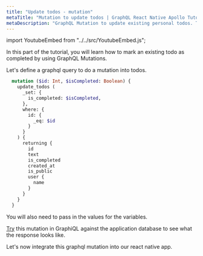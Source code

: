 ```yaml
---
title: "Update todos - mutation"
metaTitle: "Mutation to update todos | GraphQL React Native Apollo Tutorial"
metaDescription: "GraphQL Mutation to update existing personal todos. Try the mutation in GraphiQL, passing the Authorization token to mark a todo as completed"
---
```


import YoutubeEmbed from "../../src/YoutubeEmbed.js";

<YoutubeEmbed link="https://www.youtube.com/embed/HBSJZ3OkrgU" />

In this part of the tutorial, you will learn how to mark an existing todo as completed by using GraphQL Mutations.

Let's define a graphql query to do a mutation into todos.

```graphql
  mutation ($id: Int, $isCompleted: Boolean) {
    update_todos (
      _set: {
        is_completed: $isCompleted,
      },
      where: {
        id: {
          _eq: $id
        }
      }
    ) {
      returning {
        id
        text
        is_completed
        created_at
        is_public
        user {
          name
        }
      }
    }
  }
```

You will also need to pass in the values for the variables.

[Try](https://learn.hasura.io/graphql/graphiql?tutorial=react-native) this mutation in GraphiQL against the application database to see what the response looks like.

Let's now integrate this graphql mutation into our react native app.

